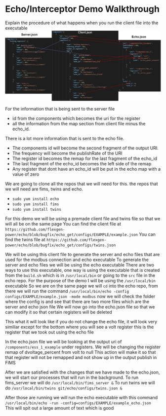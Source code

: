 # Echo/Interceptor Demo Walkthrough


Explain the procedure of what happens when you run the client file into the executable
![caption](echogen.png)

For the information that is being sent to the server file
- id from the components which becomes the uri for the register 
- all the information from the map section from client file minus the echo_id.

There is a lot more information that is sent to the echo file. 
- The components id will become the second fragment of the output URI.
- The frequency will become the publishRate of the URI
- The register id becomes the remap for the last fragment of the echo_id
- The last fragment of the echo_id becomes the left side of the remap
- Any register that dont have an echo_id will be put in the echo map with a value of zero

We are going to clone all the repos that we will need for this.
the repos that we will need are fims, twins and echo.
- `sudo yum install echo`
- `sudo yum install fims`
- `sudo yum install twins`

<!-- After those repos have been cloned we will have to make sure that `package_utility` is up to date
We will use the command `git submodule update --init`
Next we will run `./package_utility/build.sh` for all the repos -->

For this demo we will be using a premade client file and twins file so that we will all be on the same page
You can find the client file at `https://github.com/flexgen-power/echo/blob/bugfix/echo_get/configs/EXAMPLE/example.json`
You can find the twins file at `https://github.com/flexgen-power/echo/blob/bugfix/echo_get/configs/twins.json`

We will be using this client file to generate the server and echo files that are used for the modbus connection and echo executable
To generate the server and echo files we will be using the echo executable
There are two ways to use this executable, one way is using the executable that is created from the `build.sh` which is in `/usr/local/bin`
or going to the `src` file in the echo repo. For the purpose of the demo I will be using the `/usr/local/bin` executable
So we are on the same page we will `cd` into the echo repo, from there we will run the command
`/usr/local/bin/echo -config configs/EXAMPLE/example.json -mode modbus`
now we will check the folder where the config is and see that there are two more files which are the server and echo json file
We will now go into the echo.json file so that we can modify it so that certain registers will be deleted

This what it will look like if you do not change the echo file, it will look very similiar except for the bottom where you will see a volt register this is the register that we took out using the echo file

In the echo.json file we will be looking at the output uri of `/components/ess_1_example` under registers. 
We will be changing the register remap of dvoltage_percent from volt to null
This action will make it so that that register will not be remapped and not show up in the output publish in FIMS

After we are satisfied with the changes that we have made to the echo.json, we will start our processes that will run in the background.
To run fims_server we will do `/usr/local/bin/fims_server &`
To run twins we will do `/usr/local/bin/twins git/echo/configs/twins.json &`

After those are running we will run the echo executable with this command
`/usr/local/bin/echo -run -config=configs/EXAMPLE/example_echo.json`
This will spit out a large amount of text which is good
